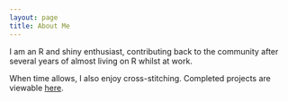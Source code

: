 ```yaml
---
layout: page
title: About Me
---
```


I am an R and shiny enthusiast, contributing back to the community after several years of almost living on R whilst at work.

When time allows, I also enjoy cross-stitching. Completed projects are viewable [here](/crossstitch).
